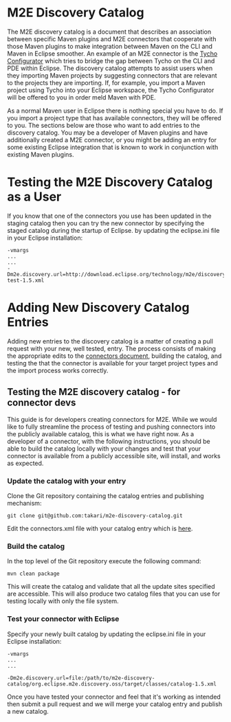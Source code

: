 # M2E Discovery Catalog

The M2E discovery catalog is a document that describes an association between specific Maven plugins and M2E connectors that cooperate with those Maven plugins to make integration between Maven on the CLI and Maven in Eclipse smoother. An example of an M2E connector is the [Tycho Configurator][2] which tries to bridge the gap between Tycho on the CLI and PDE within Eclipse. The discovery catalog attempts to assist users when they importing Maven projects by suggesting connectors that are relevant to the projects they are importing. If, for example, you import a Maven project using Tycho into your Eclipse workspace, the Tycho Configurator will be offered to you in order meld Maven with PDE.

As a normal Maven user in Eclipse there is nothing special you have to do. If you import a project type that has available connectors, they will be offered to you. The sections below are those who want to add entries to the discovery catalog. You may be a developer of Maven plugins and have additionally created a M2E connector, or you might be adding an entry for some existing Eclipse integration that is known to work in conjunction with existing Maven plugins.

# Testing the M2E Discovery Catalog as a User

If you know that one of the connectors you use has been updated in the staging catalog then you can try the new connector by specifying the staged catalog during the startup of Eclipse. by updating the eclipse.ini file in your Eclipse installation:

```
-vmargs
...
...
-Dm2e.discovery.url=http://download.eclipse.org/technology/m2e/discovery/directory-test-1.5.xml                                                                         
```
# Adding New Discovery Catalog Entries 

Adding new entries to the discovery catalog is a matter of creating a pull request with your new, well tested, entry. The process consists of making the appropriate edits to the [connectors document][1], building the catalog, and testing the that the connector is available for  your target project types and the import process works correctly.

## Testing the M2E discovery catalog - for connector devs

This guide is for developers creating connectors for M2E. While we would like to fully streamline the process of testing and pushing connectors into the publicly available catalog, this is what we have right now. As a developer of a connector, with the following instructions, you should be able to build the catalog locally with your changes and test that your connector is available from a publicly accessible site, will install, and works as expected.

### Update the catalog with your entry

Clone the Git repository containing the catalog entries and publishing mechanism:

```
git clone git@github.com:takari/m2e-discovery-catalog.git
```

Edit the connectors.xml file with your catalog entry which is [here][1].

### Build the catalog

In the top level of the Git repository execute the following command:

```
mvn clean package
```

This will create the catalog and validate that all the update sites specified are accessible. This will also produce two catalog files that you can use for testing locally with only the file system.

### Test your connector with Eclipse

Specify your newly built catalog by updating the eclipse.ini file in your Eclipse installation:

```
-vmargs
...
...

-Dm2e.discovery.url=file:/path/to/m2e-discovery-catalog/org.eclipse.m2e.discovery.oss/target/classes/catalog-1.5.xml                                                                              
```
Once you have tested your connector and feel that it's working as intended then submit a pull request and we will merge your catalog entry and publish a new catalog.

[1]: https://github.com/takari/m2e-discovery-catalog/blob/master/org.eclipse.m2e.discovery.oss/src/main/resources-filtered/connectors.xml

[2]: https://github.com/tesla/m2eclipse-tycho
